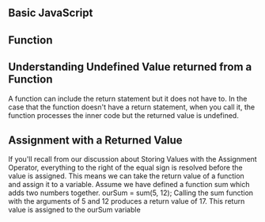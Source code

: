 Basic JavaScript
----------------------------------------
Function
---------------------------------------------------

Understanding Undefined Value returned from a Function
------------------------------------------------------------
A function can include the return statement but it does not have to. In the case that the function doesn't have a return statement, when you call it, the function processes the inner code but the returned value is undefined.

Assignment with a Returned Value
-------------------------------------------------------------------
If you'll recall from our discussion about Storing Values with the Assignment Operator, everything to the right of the equal sign is resolved before the value is assigned. This means we can take the return value of a function and assign it to a variable.
Assume we have defined a function sum which adds two numbers together.
ourSum = sum(5, 12);
Calling the sum function with the arguments of 5 and 12 produces a return value of 17. This return value is assigned to the ourSum variable
